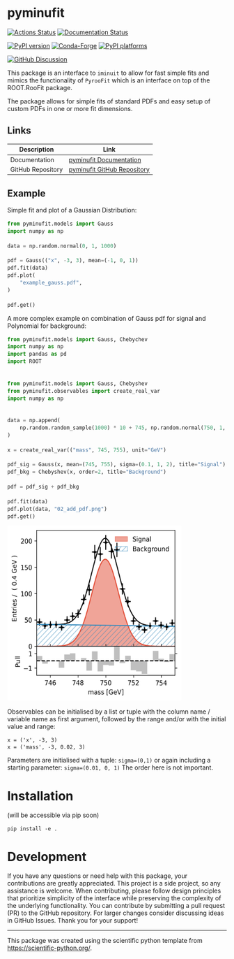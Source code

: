 # pyminufit

[![Actions Status][actions-badge]][actions-link]
[![Documentation Status][rtd-badge]][rtd-link]

[![PyPI version][pypi-version]][pypi-link]
[![Conda-Forge][conda-badge]][conda-link]
[![PyPI platforms][pypi-platforms]][pypi-link]

[![GitHub Discussion][github-discussions-badge]][github-discussions-link]

<!-- SPHINX-START -->

<!-- prettier-ignore-start -->
[actions-badge]:            https://github.com/SimonUU/pyminufit/workflows/CI/badge.svg
[actions-link]:             https://github.com/SimonUU/pyminufit/actions
[conda-badge]:              https://img.shields.io/conda/vn/conda-forge/pyminufit
[conda-link]:               https://github.com/conda-forge/pyminufit-feedstock
[github-discussions-badge]: https://img.shields.io/static/v1?label=Discussions&message=Ask&color=blue&logo=github
[github-discussions-link]:  https://github.com/SimonUU/pyminufit/discussions
[pypi-link]:                https://pypi.org/project/pyminufit/
[pypi-platforms]:           https://img.shields.io/pypi/pyversions/pyminufit
[pypi-version]:             https://img.shields.io/pypi/v/pyminufit
[rtd-badge]:                https://readthedocs.org/projects/pyminufit/badge/?version=latest
[rtd-link]:                 https://pyminufit.readthedocs.io/en/latest/?badge=latest

<!-- prettier-ignore-end -->

This package is an interface to `iminuit` to allow for fast simple fits and
mimics the functionality of `PyrooFit` which is an interface on top of the
ROOT.RooFit package.

The package allows for simple fits of standard PDFs and easy setup of custom
PDFs in one or more fit dimensions.

## Links
| Description | Link |
|-------------|------|
| Documentation | [pyminufit Documentation][rtd-link] |
| GitHub Repository | [pyminufit GitHub Repository][actions-link] |

## Example

Simple fit and plot of a Gaussian Distribution:

```python
from pyminufit.models import Gauss
import numpy as np

data = np.random.normal(0, 1, 1000)

pdf = Gauss(("x", -3, 3), mean=(-1, 0, 1))
pdf.fit(data)
pdf.plot(
    "example_gauss.pdf",
)

pdf.get()
```

A more complex example on combination of Gauss pdf for signal and Polynomial for
background:

```python
from pyminufit.models import Gauss, Chebychev
import numpy as np
import pandas as pd
import ROOT


from pyminufit.models import Gauss, Chebyshev
from pyminufit.observables import create_real_var
import numpy as np


data = np.append(
    np.random.random_sample(1000) * 10 + 745, np.random.normal(750, 1, 1000)
)

x = create_real_var(("mass", 745, 755), unit="GeV")

pdf_sig = Gauss(x, mean=(745, 755), sigma=(0.1, 1, 2), title="Signal")
pdf_bkg = Chebyshev(x, order=2, title="Background")

pdf = pdf_sig + pdf_bkg

pdf.fit(data)
pdf.plot(data, "02_add_pdf.png")
pdf.get()
```

<img src="./examples/02_add_pdf.png" width="400" height="400" alt="Fitting multiple pdf to data.">

Observables can be initialised by a list or tuple with the column name /
variable name as first argument, followed by the range and/or with the initial
value and range:

```
x = ('x', -3, 3)
x = ('mass', -3, 0.02, 3)
```

Parameters are initialised with a tuple: `sigma=(0,1)` or again including a
starting parameter: `sigma=(0.01, 0, 1)` The order here is not important.

# Installation

(will be accessible via pip soon)

```
pip install -e .
```


# Development

If you have any questions or need help with this package, your contributions are greatly appreciated. This project is a side project, so any assistance is welcome. When contributing, please follow design principles that prioritize simplicity of the interface while preserving the complexity of the underlying functionality. You can contribute by submitting a pull request (PR) to the GitHub repository. For larger changes consider discussing ideas in GitHub Issues. Thank you for your support!


---

This package was created using the scientific python template from
https://scientific-python.org/.

